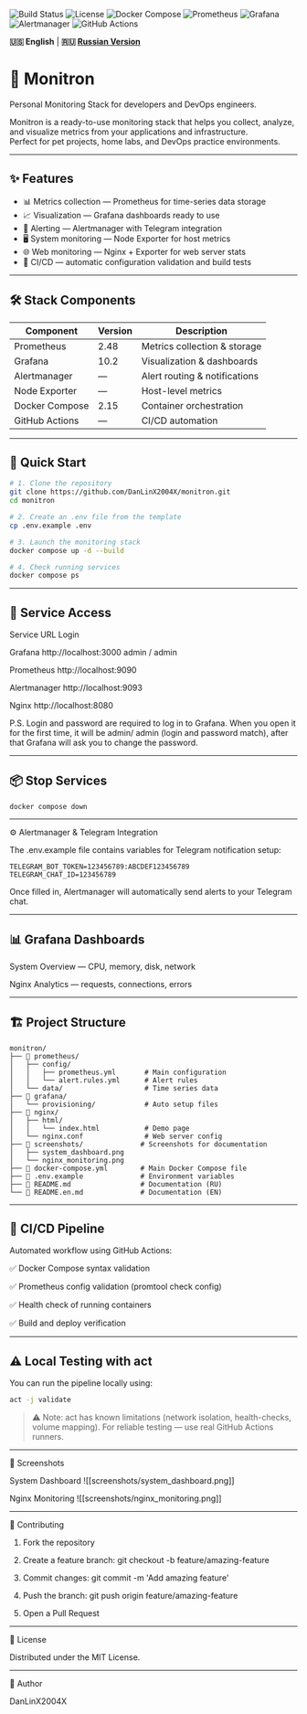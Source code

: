 ![Build Status](https://img.shields.io/github/actions/workflow/status/DanLinX2004X/monitron/docker-compose-test.yml?branch=main)
![License](https://img.shields.io/badge/license-MIT-green)
![Docker Compose](https://img.shields.io/badge/Docker%20Compose-v2.15-blue?logo=docker&logoColor=white)
![Prometheus](https://img.shields.io/badge/prometheus-v2.48-orange)
![Grafana](https://img.shields.io/badge/grafana-10.2-purple)
![Alertmanager](https://img.shields.io/badge/alertmanager-active-red)
![GitHub Actions](https://img.shields.io/badge/GitHub_Actions-2088FF?logo=github-actions)

**🇺🇸 English** | **🇷🇺 [Russian Version](README.ru.md)**

# 🚀 Monitron

Personal Monitoring Stack for developers and DevOps engineers.

Monitron is a ready-to-use monitoring stack that helps you collect, analyze, and visualize metrics from your applications and infrastructure.  
Perfect for pet projects, home labs, and DevOps practice environments.

---

## ✨ Features

- 📊 Metrics collection — Prometheus for time-series data storage  
- 📈 Visualization — Grafana dashboards ready to use  
- 🚨 Alerting — Alertmanager with Telegram integration  
- 🖥 System monitoring — Node Exporter for host metrics  
- 🌐 Web monitoring — Nginx + Exporter for web server stats  
- 🔄 CI/CD — automatic configuration validation and build tests  

---

## 🛠 Stack Components

| Component | Version | Description |
|------------|----------|-------------|
| Prometheus | 2.48 | Metrics collection & storage |
| Grafana | 10.2 | Visualization & dashboards |
| Alertmanager | — | Alert routing & notifications |
| Node Exporter | — | Host-level metrics |
| Docker Compose | 2.15 | Container orchestration |
| GitHub Actions | — | CI/CD automation |

---

## 🚀 Quick Start

```bash
# 1. Clone the repository
git clone https://github.com/DanLinX2004X/monitron.git
cd monitron

# 2. Create an .env file from the template
cp .env.example .env

# 3. Launch the monitoring stack
docker compose up -d --build

# 4. Check running services
docker compose ps
```

---

## 🔗 Service Access

Service URL Login

Grafana http://localhost:3000 admin / admin

Prometheus http://localhost:9090

Alertmanager http://localhost:9093

Nginx http://localhost:8080


P.S. Login and password are required to log in to Grafana. When you open it for the first time, it will be admin/ admin (login and password match), after that Grafana will ask you to change the password.

---

## 📦 Stop Services

```
docker compose down
```

---

⚙️ Alertmanager & Telegram Integration

The .env.example file contains variables for Telegram notification setup:

```text
TELEGRAM_BOT_TOKEN=123456789:ABCDEF123456789
TELEGRAM_CHAT_ID=123456789
```

Once filled in, Alertmanager will automatically send alerts to your Telegram chat.


---

## 📊 Grafana Dashboards

System Overview — CPU, memory, disk, network

Nginx Analytics — requests, connections, errors



---

## 🏗 Project Structure

```text
monitron/
├── 📁 prometheus/
│   ├── config/
│   │   ├── prometheus.yml       # Main configuration
│   │   └── alert.rules.yml      # Alert rules
│   └── data/                    # Time series data
├── 📁 grafana/
│   └── provisioning/            # Auto setup files
├── 📁 nginx/
│   ├── html/
│   │   └── index.html           # Demo page
│   └── nginx.conf               # Web server config
├── 📁 screenshots/              # Screenshots for documentation
│   ├── system_dashboard.png
│   └── nginx_monitoring.png
├── 🐳 docker-compose.yml        # Main Docker Compose file
├── 📜 .env.example              # Environment variables
├── 📘 README.md                 # Documentation (RU)
└── 📘 README.en.md              # Documentation (EN)
```

---

## 🔄 CI/CD Pipeline

Automated workflow using GitHub Actions:

✅ Docker Compose syntax validation

✅ Prometheus config validation (promtool check config)

✅ Health check of running containers

✅ Build and deploy verification



---

## ⚠️ Local Testing with act

You can run the pipeline locally using:

```bash
act -j validate
```

> ⚠️ Note: act has known limitations (network isolation, health-checks, volume mapping).
For reliable testing — use real GitHub Actions runners.


---

📸 Screenshots

System Dashboard
![[screenshots/system_dashboard.png]]



Nginx Monitoring
![[screenshots/nginx_monitoring.png]]




---

🤝 Contributing

1. Fork the repository


2. Create a feature branch: git checkout -b feature/amazing-feature


3. Commit changes: git commit -m 'Add amazing feature'


4. Push the branch: git push origin feature/amazing-feature


5. Open a Pull Request




---

📄 License

Distributed under the MIT License.


---

👤 Author

DanLinX2004X

